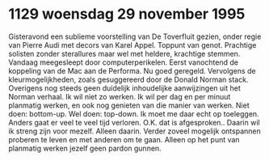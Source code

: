 # 1129 woensdag 29 november 1995
Gisteravond een sublieme voorstelling van De Toverfluit gezien, onder regie van Pierre Audi met decors van Karel Appel. Toppunt van genot. Prachtige solisten zonder sterallures maar wel met heldere, krachtige stemmen. Vandaag meegesleept door computerperikelen. Eerst vanochtend de koppeling van de Mac aan de Performa. Nu goed geregeld. Vervolgens de kleurmogelijkheden, zoals gesuggereerd door de Donald Norman stack. Overigens nog steeds geen duidelijk inhoudelijke aanwijzingen uit het Norman verhaal. Ik wil niet zo werken. Ik wil per dag en per minuut planmatig werken, en ook nog genieten van die manier van werken. Niet doen: bottom-up. Wel doen: top-down. Ik moet me daar echt op toeleggen. Anders gaat er veel te veel tijd verloren.  O.K. dat is afgesproken.. Daarin wil ik streng zijn voor mezelf. Alleen daarin. Verder zoveel mogelijk ontspannen proberen te leven en met anderen om te gaan. Alleen op het punt van planmatig werken jezelf geen pardon gunnen.